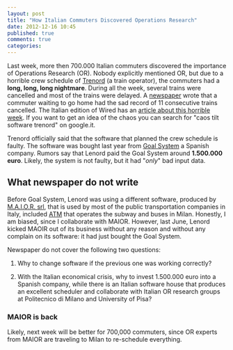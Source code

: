 ```yaml
---
layout: post
title: "How Italian Commuters Discovered Operations Research"
date: 2012-12-16 10:45
published: true
comments: true
categories: 
---
```


Last week, more then 700.000 Italian commuters discovered the importance of Operations Research (OR).
Nobody explicitly mentioned OR, 
but due to a horrible crew schedule of [Trenord](http://www.trenord.it) (a train operator),
the commuters had a **long, long, long nightmare**. 
During all the week, several trains were cancelled and most of the trains were delayed.
A [newspaper](//http://milano.corriere.it/milano/notizie/cronaca/12_dicembre_11/treni-cronaca-caos-episodi-2113111724378.shtml) wrote that a commuter waiting to go home had the sad record of 11 consecutive trains cancelled.
The Italian edition of Wired has an [article about this horrible week](http://daily.wired.it/news/tech/2012/12/13/trenord-treni-software-caos-85247.html).
If you want to get an idea of the chaos you can search for "caos tilt software trenord" on google.it.

Trenord officially said that the software that planned the crew schedule is faulty. 
The software was bought last year from [Goal System](http://www.goalsystem.com) a Spanish company.
Rumors say that Lenord paid the Goal System around **1.500.000 euro**.
Likely, the system is not faulty, but it had "_only_" bad input data.

## What newspaper do not write

Before Goal System, Lenord was using a different software, produced by [M.A.I.O.R. srl](http://www.maior.it),
that is used by most of the public transportation companies in Italy,
included [ATM](http://www.atm.it) that operates the subway and buses in Milan. 
Honestly, I am biased, since I collaborate with MAIOR. However, last June, Lenord kicked MAOIR out of its business
without any reason and without any complain on its software: it had just bought the Goal System.

Newspaper do not cover the following two questions:

1. Why to change software if the previous one was working correctly?

2. With the Italian economical crisis, why to invest 1.500.000 euro into a Spanish company, while there
is an Italian software house that produces an excellent scheduler and collaborate with Italian OR research
groups at Politecnico di Milano and University of Pisa?

### MAIOR is back
Likely, next week will be better for 700,000 commuters,
since OR experts from MAIOR are traveling to Milan to re-schedule everything.
